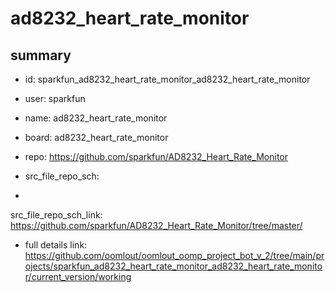 # ad8232_heart_rate_monitor
 
## summary 
* id: sparkfun_ad8232_heart_rate_monitor_ad8232_heart_rate_monitor
* user: sparkfun
* name: ad8232_heart_rate_monitor
* board: ad8232_heart_rate_monitor
* repo: https://github.com/sparkfun/AD8232_Heart_Rate_Monitor



* src_file_repo_sch: 
*
 src_file_repo_sch_link: https://github.com/sparkfun/AD8232_Heart_Rate_Monitor/tree/master/
* full details link: https://github.com/oomlout/oomlout_oomp_project_bot_v_2/tree/main/projects/sparkfun_ad8232_heart_rate_monitor_ad8232_heart_rate_monitor/current_version/working  






